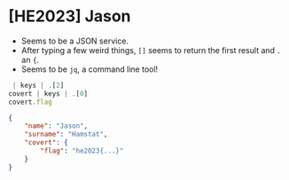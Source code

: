 # [HE2023] Jason

- Seems to be a JSON service.
- After typing a few weird things, `[]` seems to return the first result and `.` an `{`.
- Seems to be `jq`, a command line tool!

```js
 | keys | .[2]
covert | keys | .[0]
covert.flag
```

```json
{
    "name": "Jason",
    "surname": "Hamstat",
    "covert": {
        "flag": "he2023{...}"
    }
}
```